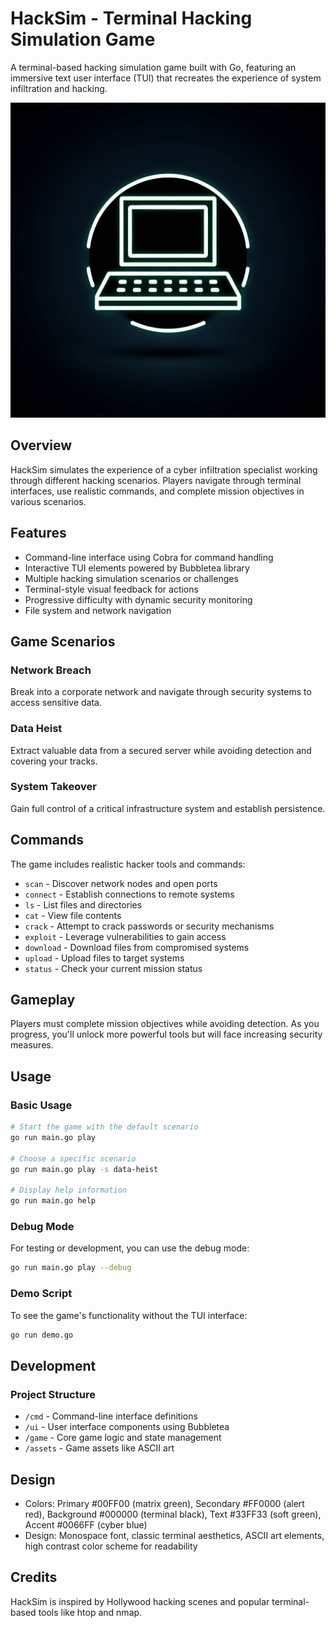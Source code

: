# HackSim - Terminal Hacking Simulation Game

A terminal-based hacking simulation game built with Go, featuring an immersive text user interface (TUI) that recreates the experience of system infiltration and hacking.

![HackSim Logo](generated-icon.png)

## Overview

HackSim simulates the experience of a cyber infiltration specialist working through different hacking scenarios. Players navigate through terminal interfaces, use realistic commands, and complete mission objectives in various scenarios.

## Features

- Command-line interface using Cobra for command handling
- Interactive TUI elements powered by Bubbletea library
- Multiple hacking simulation scenarios or challenges
- Terminal-style visual feedback for actions
- Progressive difficulty with dynamic security monitoring
- File system and network navigation

## Game Scenarios

### Network Breach
Break into a corporate network and navigate through security systems to access sensitive data.

### Data Heist
Extract valuable data from a secured server while avoiding detection and covering your tracks.

### System Takeover
Gain full control of a critical infrastructure system and establish persistence.

## Commands

The game includes realistic hacker tools and commands:

- `scan` - Discover network nodes and open ports
- `connect` - Establish connections to remote systems
- `ls` - List files and directories
- `cat` - View file contents
- `crack` - Attempt to crack passwords or security mechanisms
- `exploit` - Leverage vulnerabilities to gain access
- `download` - Download files from compromised systems
- `upload` - Upload files to target systems
- `status` - Check your current mission status

## Gameplay

Players must complete mission objectives while avoiding detection. As you progress, you'll unlock more powerful tools but will face increasing security measures.

## Usage

### Basic Usage

```bash
# Start the game with the default scenario
go run main.go play

# Choose a specific scenario
go run main.go play -s data-heist

# Display help information
go run main.go help
```

### Debug Mode

For testing or development, you can use the debug mode:

```bash
go run main.go play --debug
```

### Demo Script

To see the game's functionality without the TUI interface:

```bash
go run demo.go
```

## Development

### Project Structure

- `/cmd` - Command-line interface definitions
- `/ui` - User interface components using Bubbletea
- `/game` - Core game logic and state management
- `/assets` - Game assets like ASCII art

## Design

- Colors: Primary #00FF00 (matrix green), Secondary #FF0000 (alert red), Background #000000 (terminal black), Text #33FF33 (soft green), Accent #0066FF (cyber blue)
- Design: Monospace font, classic terminal aesthetics, ASCII art elements, high contrast color scheme for readability

## Credits

HackSim is inspired by Hollywood hacking scenes and popular terminal-based tools like htop and nmap.